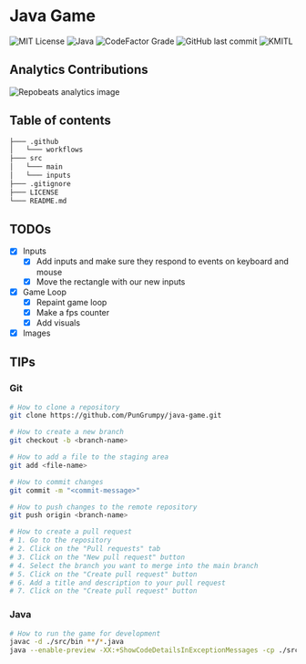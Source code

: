 # Java Game

![MIT License](https://img.shields.io/badge/License-MIT-blue.svg?style=for-the-badge)
![Java](https://img.shields.io/badge/Java-19.3.1-ED8B00.svg?style=for-the-badge&logo=openjdk&logoColor=white)
![CodeFactor Grade](https://www.codefactor.io/repository/github/pungrumpy/java-game/badge?style=for-the-badge)
![GitHub last commit](https://img.shields.io/github/last-commit/PunGrumpy/java-game?style=for-the-badge)
![KMITL](https://img.shields.io/badge/KMITL-Computer%20Science-f04e25.svg?style=for-the-badge&logo=kmitl&logoColor=white)

## Analytics Contributions

![Repobeats analytics image](https://repobeats.axiom.co/api/embed/a8fecf15d3b803f8b30d2e0d36d9e31034d23a6f.svg)

## Table of contents

```bash
├─── .github
│   └─── workflows
├─── src
│   └─── main
│   └─── inputs
├─── .gitignore
├─── LICENSE
└─── README.md
```

## TODOs

- [x] Inputs
  - [x] Add inputs and make sure they respond to events on keyboard and mouse
  - [x] Move the rectangle with our new inputs
- [x] Game Loop
  - [x] Repaint game loop
  - [x] Make a fps counter
  - [x] Add visuals
- [x] Images

## TIPs

### Git

```bash
# How to clone a repository
git clone https://github.com/PunGrumpy/java-game.git

# How to create a new branch
git checkout -b <branch-name>

# How to add a file to the staging area
git add <file-name>

# How to commit changes
git commit -m "<commit-message>"

# How to push changes to the remote repository
git push origin <branch-name>

# How to create a pull request
# 1. Go to the repository
# 2. Click on the "Pull requests" tab
# 3. Click on the "New pull request" button
# 4. Select the branch you want to merge into the main branch
# 5. Click on the "Create pull request" button
# 6. Add a title and description to your pull request
# 7. Click on the "Create pull request" button
```

### Java

```bash
# How to run the game for development
javac -d ./src/bin **/*.java
java --enable-preview -XX:+ShowCodeDetailsInExceptionMessages -cp ./src/bin main.MainClass
```
